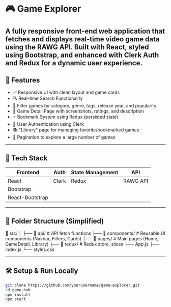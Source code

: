 # 🎮 Game Explorer

A fully responsive front-end web application that fetches and displays real-time video game data using the RAWG API. Built with **React**, styled using **Bootstrap**, and enhanced with **Clerk Auth** and **Redux** for a dynamic user experience.
---

## 📌 Features

- ✅ Responsive UI with clean layout and game cards  
- 🔍 Real-time Search Functionality  
- 🎯 Filter games by category, genre, tags, release year, and popularity  
- 📖 Game Detail Page with screenshots, ratings, and description  
- ⭐ Bookmark System using Redux (persisted state)  
- 🔐 User Authentication using Clerk  
- 📚 "Library" page for managing favorite/bookmarked games  
- 🔄 Pagination to explore a large number of games  

---

## 🧰 Tech Stack

| Frontend        | Auth   | State Management | API      |
|-----------------|--------|------------------|----------|
| React           | Clerk  | Redux            | RAWG API |
| Bootstrap       |        |                  |          |
| React-Bootstrap |        |                  |          |

---

## 📂 Folder Structure (Simplified)

📁 src/ │ ├── 📁 api/ # API fetch functions ├── 📁 components/ # Reusable UI components (Navbar, Filters, Cards) ├── 📁 pages/ # Main pages (Home, GameDetail, Library) ├── 📁 redux/ # Redux store, slices ├── App.js ├── index.js └── styles.css


---

## 🛠️ Setup & Run Locally

```bash
git clone https://github.com/yourusername/game-explorer.git
cd game-hub
npm install
npm start

